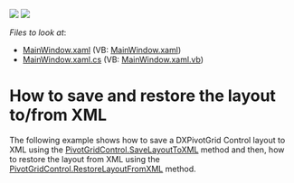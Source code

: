 <!-- default badges list -->
[![](https://img.shields.io/badge/Open_in_DevExpress_Support_Center-FF7200?style=flat-square&logo=DevExpress&logoColor=white)](https://supportcenter.devexpress.com/ticket/details/E2130)
[![](https://img.shields.io/badge/📖_How_to_use_DevExpress_Examples-e9f6fc?style=flat-square)](https://docs.devexpress.com/GeneralInformation/403183)
<!-- default badges end -->
<!-- default file list -->
*Files to look at*:

* [MainWindow.xaml](./CS/HowToSaveLayout/MainWindow.xaml) (VB: [MainWindow.xaml](./VB/HowToSaveLayout/MainWindow.xaml))
* [MainWindow.xaml.cs](./CS/HowToSaveLayout/MainWindow.xaml.cs) (VB: [MainWindow.xaml.vb](./VB/HowToSaveLayout/MainWindow.xaml.vb))
<!-- default file list end -->
# How to save and restore the layout to/from XML


<p>The following example shows how to save a DXPivotGrid Control layout to XML using the <a href="https://documentation.devexpress.com/#WPF/DevExpressXpfPivotGridPivotGridControl_SaveLayoutToXMLtopic">PivotGridControl.SaveLayoutToXML</a> method and then, how to restore the layout from XML using the <a href="https://documentation.devexpress.com/#WPF/DevExpressXpfPivotGridPivotGridControl_RestoreLayoutFromXMLtopic">PivotGridControl.RestoreLayoutFromXML</a> method.</p>

<br/>


